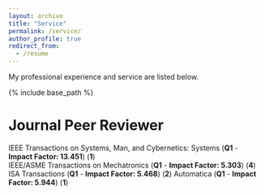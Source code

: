 ```yaml
---
layout: archive
title: "Service"
permalink: /service/
author_profile: true
redirect_from:
  - /resume
---
```


My professional experience and service are listed below.

{% include base_path %}

Journal Peer Reviewer
======
IEEE Transactions on Systems, Man, and Cybernetics: Systems (**Q1** - **Impact Factor: 13.451**) (**1**) <br>
IEEE/ASME Transactions on Mechatronics (**Q1** - **Impact Factor: 5.303**) (**4**)
ISA Transactions (**Q1** - **Impact Factor: 5.468**) (**2**)
Automatica (**Q1** - **Impact Factor: 5.944**) (**1**)
